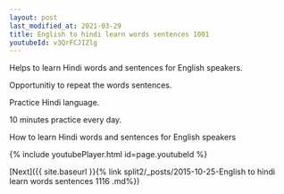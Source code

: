 ```yaml
---
layout: post
last_modified_at: 2021-03-29
title: English to hindi learn words sentences 1001 
youtubeId: v3QrFCJIZlg
---
```

 
 
Helps to learn Hindi words and sentences for English speakers.

Opportunitiy to repeat the words sentences. 

Practice Hindi language. 
 
10 minutes practice every day. 
 
How to learn Hindi words and sentences for English speakers 
 
{% include youtubePlayer.html id=page.youtubeId %}
 
 
[Next]({{ site.baseurl }}{% link  split2/_posts/2015-10-25-English to hindi learn words sentences 1116 .md%})
 
